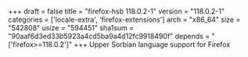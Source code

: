 +++
draft = false
title = "firefox-hsb 118.0.2-1"
version = "118.0.2-1"
categories = ['locale-extra', 'firefox-extensions']
arch = "x86_64"
size = "542808"
usize = "594451"
sha1sum = "90aaf6d3ed33b5923a4cd5ba9a4d12fc9918490f"
depends = "['firefox>=118.0.2']"
+++
Upper Sorbian language support for Firefox